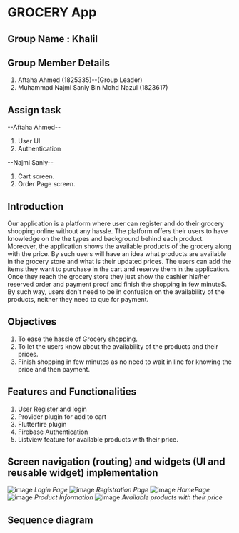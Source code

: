 # GROCERY App

## Group Name : Khalil
## Group Member Details 
1. Aftaha Ahmed (1825335)--(Group Leader)
2. Muhammad Najmi Saniy Bin Mohd Nazul (1823617)

## Assign task

--Aftaha Ahmed--
1. User UI
2. Authentication

--Najmi Saniy--
1. Cart screen.
2. Order Page screen.


## Introduction

Our application is a platform where user can register and do their grocery shopping online without any hassle. The platform offers their users to have knowledge on the the types and background behind each product. Moreover, the application shows the available products of the grocery along with the price. By such users will have an idea what products are available in the grocery store and what is their updated prices. The users can add the items they want to purchase in the cart and reserve them in the application. Once they reach the grocery store they just show the cashier his/her reserved order and payment proof and finish the shopping in few minuteS. By such way, users don't need to be in confusion on the availability of the products, neither they need to que for payment. 

## Objectives

1. To ease the hassle of Grocery shopping.
2. To let the users know about the availability of the products and their prices.
3. Finish shopping in few minutes as no need to wait in line for knowing the price and then payment.

## Features and Functionalities

1. User Register and login
2. Provider plugin for add to cart
3. Flutterfire plugin
4. Firebase Authentication
5. Listview feature for available products with their price.

## Screen navigation (routing) and widgets (UI and reusable widget) implementation


![image](https://user-images.githubusercontent.com/116794268/216138467-66cfc32b-c454-459b-9ab1-ddcf2dfbff04.png)
*Login Page*
![image](https://user-images.githubusercontent.com/116794268/216141141-759364d9-e742-4dba-ad2e-e689364a5d87.png)
*Registration Page*
![image](https://user-images.githubusercontent.com/116794268/216141277-4663dab3-4112-4e46-b39f-db1c02c97932.png)
*HomePage*
![image](https://user-images.githubusercontent.com/116794268/216141534-bbec6438-5579-4254-b0a9-6afca47912d2.png)
*Product Information*
![image](https://user-images.githubusercontent.com/116794268/216141385-94f9f166-d6a7-469e-8a37-d11c036ac267.png)
*Available products with their price*




## Sequence diagram 
